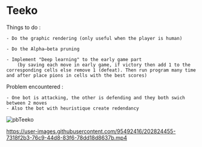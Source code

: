 # Teeko


Things to do :

    - Do the graphic rendering (only useful when the player is human)

    - Do the Alpha–beta pruning

    - Implement "Deep learning" to the early game part
        (by saving each move in early game, if victory then add 1 to the corresponding cells else remove 1 (defeat). Then run program many time and after place pions in cells with the best scores)
        
Problem encountered :

    - One bot is attacking, the other is defending and they both swich between 2 moves
    - Also the bot with heuristique create redendancy

![pbTeeko](https://user-images.githubusercontent.com/95492416/201463283-e8029d78-3828-4294-ab75-25b1417ad410.png)


https://user-images.githubusercontent.com/95492416/202824455-7318f2b3-76c9-44d8-83f6-78dd18d8637b.mp4
